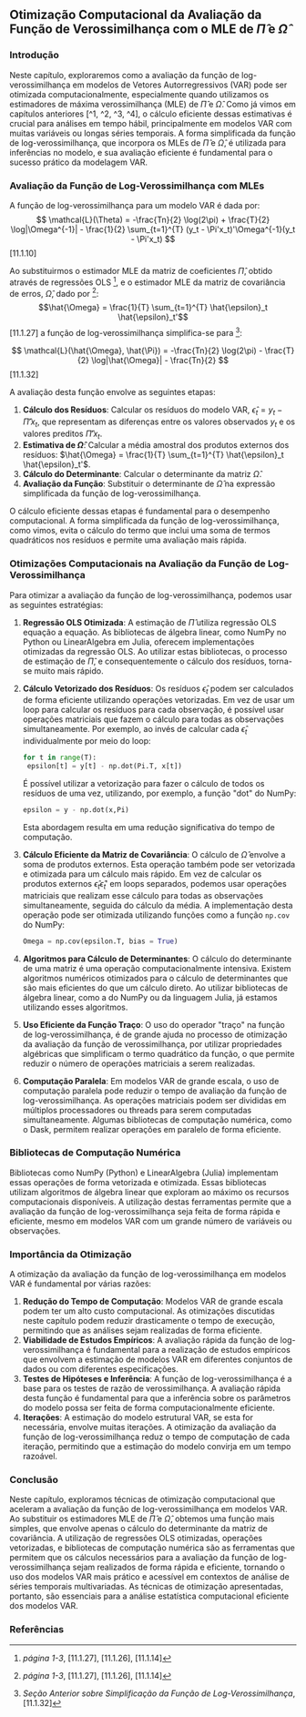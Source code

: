 ## Otimização Computacional da Avaliação da Função de Verossimilhança com o MLE de $\hat{\Pi}$ e $\hat{\Omega}$

### Introdução

Neste capítulo, exploraremos como a avaliação da função de log-verossimilhança em modelos de Vetores Autorregressivos (VAR) pode ser otimizada computacionalmente, especialmente quando utilizamos os estimadores de máxima verossimilhança (MLE) de $\hat{\Pi}$ e $\hat{\Omega}$. Como já vimos em capítulos anteriores [^1, ^2, ^3, ^4], o cálculo eficiente dessas estimativas é crucial para análises em tempo hábil, principalmente em modelos VAR com muitas variáveis ou longas séries temporais. A forma simplificada da função de log-verossimilhança, que incorpora os MLEs de $\hat{\Pi}$ e $\hat{\Omega}$, é utilizada para inferências no modelo, e sua avaliação eficiente é fundamental para o sucesso prático da modelagem VAR.

### Avaliação da Função de Log-Verossimilhança com MLEs

A função de log-verossimilhança para um modelo VAR é dada por:
$$ \mathcal{L}(\Theta) = -\frac{Tn}{2} \log(2\pi) + \frac{T}{2} \log|\Omega^{-1}| - \frac{1}{2} \sum_{t=1}^{T} (y_t - \Pi'x_t)'\Omega^{-1}(y_t - \Pi'x_t) $$ [11.1.10]

Ao substituirmos o estimador MLE da matriz de coeficientes $\hat{\Pi}$, obtido através de regressões OLS [^2], e o estimador MLE da matriz de covariância de erros, $\hat{\Omega}$, dado por [^2]:
$$\hat{\Omega} = \frac{1}{T} \sum_{t=1}^{T} \hat{\epsilon}_t \hat{\epsilon}_t'$$ [11.1.27]
a função de log-verossimilhança simplifica-se para [^4]:

$$ \mathcal{L}(\hat{\Omega}, \hat{\Pi}) = -\frac{Tn}{2} \log(2\pi) - \frac{T}{2} \log|\hat{\Omega}| - \frac{Tn}{2} $$ [11.1.32]

A avaliação desta função envolve as seguintes etapas:
1.  **Cálculo dos Resíduos**: Calcular os resíduos do modelo VAR,  $\hat{\epsilon}_t = y_t - \hat{\Pi}'x_t$, que representam as diferenças entre os valores observados $y_t$ e os valores preditos  $\hat{\Pi}'x_t$.
2.  **Estimativa de $\hat{\Omega}$**:  Calcular a média amostral dos produtos externos dos resíduos:  $\hat{\Omega} = \frac{1}{T} \sum_{t=1}^{T} \hat{\epsilon}_t \hat{\epsilon}_t'$.
3.  **Cálculo do Determinante**: Calcular o determinante da matriz $\hat{\Omega}$.
4.  **Avaliação da Função**: Substituir o determinante de $\hat{\Omega}$  na expressão simplificada da função de log-verossimilhança.

O cálculo eficiente dessas etapas é fundamental para o desempenho computacional. A forma simplificada da função de log-verossimilhança, como vimos, evita o cálculo do termo que inclui uma soma de termos quadráticos nos resíduos e permite uma avaliação mais rápida.

### Otimizações Computacionais na Avaliação da Função de Log-Verossimilhança

Para otimizar a avaliação da função de log-verossimilhança, podemos usar as seguintes estratégias:

1.  **Regressão OLS Otimizada**: A estimação de $\hat{\Pi}$ utiliza regressão OLS equação a equação. As bibliotecas de álgebra linear, como NumPy no Python ou LinearAlgebra em Julia, oferecem implementações otimizadas da regressão OLS. Ao utilizar estas bibliotecas, o processo de estimação de $\hat{\Pi}$, e consequentemente o cálculo dos resíduos, torna-se muito mais rápido.
2.  **Cálculo Vetorizado dos Resíduos**: Os resíduos $\hat{\epsilon}_t$  podem ser calculados de forma eficiente utilizando operações vetorizadas. Em vez de usar um loop para calcular os resíduos para cada observação, é possível usar operações matriciais que fazem o cálculo para todas as observações simultaneamente.
    Por exemplo, ao invés de calcular cada $\hat{\epsilon}_t$ individualmente por meio do loop:
     ```python
     for t in range(T):
      epsilon[t] = y[t] - np.dot(Pi.T, x[t])
     ```
    É possível utilizar a vetorização para fazer o cálculo de todos os resíduos de uma vez, utilizando, por exemplo, a função "dot" do NumPy:
     ```python
     epsilon = y - np.dot(x,Pi)
     ```
    Esta abordagem resulta em uma redução significativa do tempo de computação.
3.  **Cálculo Eficiente da Matriz de Covariância**: O cálculo de  $\hat{\Omega}$  envolve a soma de produtos externos. Esta operação também pode ser vetorizada e otimizada para um cálculo mais rápido. Em vez de calcular os produtos externos $\hat{\epsilon}_t \hat{\epsilon}_t'$ em loops separados, podemos usar operações matriciais que realizam esse cálculo para todas as observações simultaneamente, seguida do cálculo da média. A implementação desta operação pode ser otimizada utilizando funções como a função `np.cov` do NumPy:
      ```python
     Omega = np.cov(epsilon.T, bias = True)
     ```

4.  **Algoritmos para Cálculo de Determinantes**: O cálculo do determinante de uma matriz é uma operação computacionalmente intensiva. Existem algoritmos numéricos otimizados para o cálculo de determinantes que são mais eficientes do que um cálculo direto. Ao utilizar bibliotecas de álgebra linear, como a do NumPy ou da linguagem Julia, já estamos utilizando esses algoritmos.
5. **Uso Eficiente da Função Traço**: O uso do operador "traço" na função de log-verossimilhança, é de grande ajuda no processo de otimização da avaliação da função de verossimilhança, por utilizar propriedades algébricas que simplificam o termo quadrático da função, o que permite reduzir o número de operações matriciais a serem realizadas.
6.  **Computação Paralela**: Em modelos VAR de grande escala, o uso de computação paralela pode reduzir o tempo de avaliação da função de log-verossimilhança. As operações matriciais podem ser divididas em múltiplos processadores ou threads para serem computadas simultaneamente.  Algumas bibliotecas de computação numérica, como o Dask, permitem realizar operações em paralelo de forma eficiente.

### Bibliotecas de Computação Numérica

Bibliotecas como NumPy (Python) e LinearAlgebra (Julia) implementam essas operações de forma vetorizada e otimizada. Essas bibliotecas utilizam algoritmos de álgebra linear que exploram ao máximo os recursos computacionais disponíveis. A utilização destas ferramentas permite que a avaliação da função de log-verossimilhança seja feita de forma rápida e eficiente, mesmo em modelos VAR com um grande número de variáveis ou observações.

### Importância da Otimização

A otimização da avaliação da função de log-verossimilhança em modelos VAR é fundamental por várias razões:

1.  **Redução do Tempo de Computação**: Modelos VAR de grande escala podem ter um alto custo computacional. As otimizações discutidas neste capítulo podem reduzir drasticamente o tempo de execução, permitindo que as análises sejam realizadas de forma eficiente.
2.  **Viabilidade de Estudos Empíricos**: A avaliação rápida da função de log-verossimilhança é fundamental para a realização de estudos empíricos que envolvem a estimação de modelos VAR em diferentes conjuntos de dados ou com diferentes especificações.
3. **Testes de Hipóteses e Inferência**: A função de log-verossimilhança é a base para os testes de razão de verossimilhança. A avaliação rápida desta função é fundamental para que a inferência sobre os parâmetros do modelo possa ser feita de forma computacionalmente eficiente.
4.  **Iterações**: A estimação do modelo estrutural VAR, se esta for necessária,  envolve muitas iterações. A otimização da avaliação da função de log-verossimilhança reduz o tempo de computação de cada iteração, permitindo que a estimação do modelo convirja em um tempo razoável.

### Conclusão

Neste capítulo, exploramos técnicas de otimização computacional que aceleram a avaliação da função de log-verossimilhança em modelos VAR. Ao substituir os estimadores MLE de $\hat{\Pi}$ e $\hat{\Omega}$, obtemos uma função mais simples, que envolve apenas o cálculo do determinante da matriz de covariância. A utilização de regressões OLS otimizadas, operações vetorizadas, e bibliotecas de computação numérica são as ferramentas que permitem que os cálculos necessários para a avaliação da função de log-verossimilhança sejam realizados de forma rápida e eficiente, tornando o uso dos modelos VAR mais prático e acessível em contextos de análise de séries temporais multivariadas. As técnicas de otimização apresentadas, portanto, são essenciais para a análise estatística computacional eficiente dos modelos VAR.

### Referências
[^1]: *página 1*, [11.1.10]
[^2]: *página 1-3*, [11.1.27], [11.1.26], [11.1.14]
[^3]: *Capítulos Anteriores sobre Estimador MLE de $\Omega$ e Cálculo Matricial*.
[^4]: *Seção Anterior sobre Simplificação da Função de Log-Verossimilhança*, [11.1.32]
<!-- END -->

